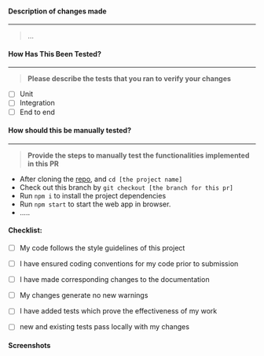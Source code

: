 #### Description of changes made
---

> ...


#### How Has This Been Tested?
---

> **Please describe the tests that you ran to verify your changes**

- [ ] Unit
- [ ] Integration
- [ ] End to end

#### How should this be manually tested?
---

> **Provide the steps to manually test the functionalities implemented in this PR**

- After cloning the [repo](https://github.com/niyodusengaclement/guizaussd.git), and `cd [the project name]`
- Check out this branch by `git checkout [the branch for this pr]`
- Run `npm i` to install the project dependencies
- Run `npm start` to start the web app in browser.
- .....

#### Checklist:

- [ ] My code follows the style guidelines of this project
- [ ] I have ensured coding conventions for my code prior to submission
- [ ] I have made corresponding changes to the documentation
- [ ] My changes generate no new warnings
- [ ] I have added tests which prove the effectiveness of my work
- [ ] new and existing tests pass locally with my changes


#### Screenshots
